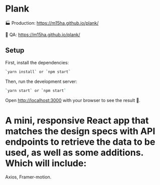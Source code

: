 # Plank

🏭 Production: https://m15ha.github.io/plank/

🚧 QA: https://m15ha.github.io/plank/

## Setup

First, install the dependencies:

```bash
`yarn install` or `npm start`
```
Then, run the development server:
```bash
`yarn start` or `npm start`
```

Open [http://localhost:3000](http://localhost:3000) with your browser to see the result 🎉. 

# A mini, responsive React app that matches the design specs with API endpoints to retrieve the data to be used, as well as some additions. Which will include:

Axios, Framer-motion.
    
